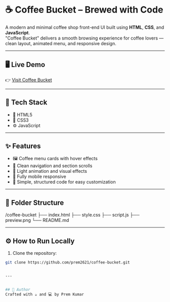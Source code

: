 # ☕ Coffee Bucket – Brewed with Code

A modern and minimal coffee shop front-end UI built using **HTML**, **CSS**, and **JavaScript**.  
"Coffee Bucket" delivers a smooth browsing experience for coffee lovers — clean layout, animated menu, and responsive design.

---

## 🖥️ Live Demo

👉 [Visit Coffee Bucket](https://coffee-bucket.netlify.app)

---

## 🧪 Tech Stack

- 🧱 HTML5
- 🎨 CSS3
- ⚙️ JavaScript 

---

## ✨ Features

- 🖼️ Coffee menu cards with hover effects
- 🎯 Clean navigation and section scrolls
- 🌙 Light animation and visual effects
- 📱 Fully mobile responsive
- 🧠 Simple, structured code for easy customization

---

## 📁 Folder Structure

/coffee-bucket
├── index.html
├── style.css
├── script.js
├── preview.png
└── README.md

---

## ⚙️ How to Run Locally

1. Clone the repository:
```bash
git clone https://github.com/prem2621/coffee-bucket.git


---


## 💙 Author
Crafted with ☕ and 💻 by Prem Kumar
